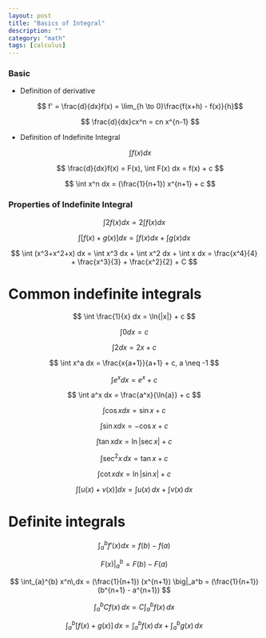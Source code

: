 ```yaml
---
layout: post
title: "Basics of Integral"
description: ""
category: "math"
tags: [calculus]
---
```


<script type="text/javascript" async
  src="https://cdn.mathjax.org/mathjax/latest/MathJax.js?config=TeX-MML-AM_CHTML">
</script>

<script type="text/x-mathjax-config">
MathJax.Hub.Config({
  displayAlign: "left",
  displayIndent: "2em"
});
</script>

### Basic

- Definition of derivative

  $$ f' = \frac{d}{dx}f(x) = \lim_{h \to 0}\frac{f(x+h) - f(x)}{h}$$

  $$ \frac{d}{dx}cx^n = cn x^{n-1} $$

- Definition of Indefinite Integral

  $$ \int f(x) dx $$
  
  $$ \frac{d}{dx}f(x) = F(x), \int F(x) dx = f(x) + c $$
  
  $$ \int x^n dx = (\frac{1}{n+1}) x^{n+1} + c $$
  
### Properties of Indefinite Integral

  $$ \int 2 f(x) dx = 2 \int f(x) dx $$
  
  $$ \int[f(x) + g(x)] dx = \int f(x) dx + \int g(x) dx $$
  
  $$ \int (x^3+x^2+x) dx = \int x^3 dx + \int x^2 dx + \int x dx = \frac{x^4}{4} + \frac{x^3}{3} + \frac{x^2}{2} + C $$

  
# Common indefinite integrals

  $$ \int \frac{1}{x} dx = \ln{|x|} + c $$
  
  $$ \int 0 dx = c $$
  
  $$ \int 2 dx = 2x + c $$

  $$ \int x^a dx = \frac{x{a+1}}{a+1} + c, a \neq -1 $$
  
  $$ \int e^x dx = e^x + c $$
  
  $$ \int a^x dx = \frac{a^x}{\ln{a}} + c $$
  
  $$ \int \cos x dx = \sin x + c $$
  
  $$ \int \sin x dx = - \cos x + c $$

  $$ \int \tan x dx = \ln | \sec x | + c $$
  
  $$ \int \sec^2x\,dx = \tan x + c $$

  $$ \int \cot x dx = \ln | \sin x | + c $$
  
  $$ \int \big[ u(x) + v(x) \big] dx = \int u(x)\,dx + \int v(x)\,dx $$
  
# Definite integrals
  
  $$ \int_{a}^{b} f'(x) dx = f(b) - f(a) $$
  
  $$ F(x) \big|_{a}^{b} = F(b) - F(a) $$

  $$ \int_{a}^{b} x^n\,dx = (\frac{1}{n+1}) (x^{n+1}) \big|_a^b = (\frac{1}{n+1})(b^{n+1} - a^{n+1}) $$ 
  
  $$ \int_a^b Cf(x)\,dx = C \int_a^b f(x)\,dx $$

  $$ \int_a^b [f(x) + g(x)]\,dx = \int_a^b f(x)\,dx + \int_a^b g(x)\,dx $$
  
